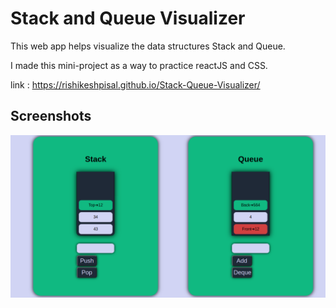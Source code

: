 
# Stack and Queue Visualizer

This web app helps visualize the data structures Stack and Queue.

I made this mini-project as a way to practice reactJS and CSS.

link : https://rishikeshpisal.github.io/Stack-Queue-Visualizer/

## Screenshots

![App Screenshot](/img/Screenshot.png)

